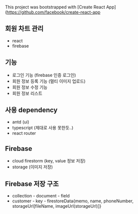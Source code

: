 This project was bootstrapped with [Create React App](https://github.com/facebook/create-react-app

## 회원 차트 관리
* react 
* firebase

## 기능
* 로그인 기능 (firebase 인증 로그인)
* 회원 정보 등록 기능 (멀티 이미지 업로드)
* 회원 정보 수정 기능
* 회원 정보 리스트

## 사용 dependency
* antd (ui)
* typescript (제대로 사용 못한듯..)
* react router 

## Firebase
* cloud firestorm (key, value 정보 저장)
* storage (이미지 저장)

## Firebase 저장 구조
* collection - document - field
* customer - key - firestoreData{memo, name, phoneNumber, storageUrl[fileName, imageUrl(storageUrl)]}